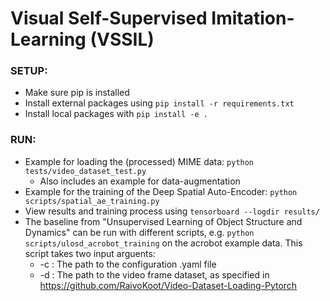 # Visual Self-Supervised Imitation-Learning (VSSIL)

### SETUP:

* Make sure pip is installed
* Install external packages using ```pip install -r requirements.txt```  
* Install local packages with ```pip install -e .```

  
### RUN:
* Example for loading the (processed) MIME data: ```python tests/video_dataset_test.py```
  * Also includes an example for data-augmentation
* Example for the training of the Deep Spatial Auto-Encoder: ```python scripts/spatial_ae_training.py```
* View results and training process using ```tensorboard --logdir results/```
* The baseline from "Unsupervised Learning of Object Structure and Dynamics" can be run with different
scripts, e.g. ```python scripts/ulosd_acrobot_training``` on the acrobot example data. This script takes two input arguents:
  * -c : The path to the configuration .yaml file
  * -d : The path to the video frame dataset, as specified in https://github.com/RaivoKoot/Video-Dataset-Loading-Pytorch
